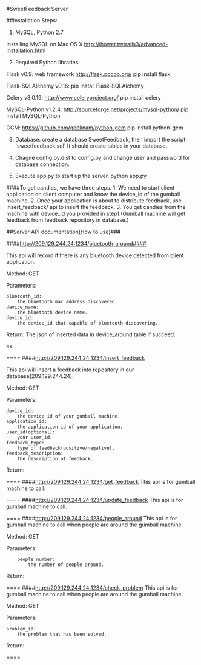 #SweetFeedback Server

##Installation Steps:

1. MySQL, Python 2.7

Installing MySQL on Mac OS X
http://ihower.tw/rails3/advanced-installation.html

2. Required Python libraries:

Flask v0.9: web framework 
http://flask.pocoo.org/
pip install flask

Flask-SQLAlchemy v0.16:
pip install Flask-SQLAlchemy

Celery v3.0.19:
http://www.celeryproject.org/
pip install celery

MySQL-Python v1.2.4:
http://sourceforge.net/projects/mysql-python/
pip install MySQL-Python

GCM:
https://github.com/geeknam/python-gcm
pip install python-gcm

3. Database:
create a database SweetFeedback, then import the script 'sweetfeedback.sql'
It should create tables in your database.


4. Chagne config.py.dist to config.py and change user and password for database connection.


5. Execute app.py to start up the server.
python app.py


####To get candies, we have three steps.
	1. We need to start client application on client computer and know the device_id of the gumball machine. 
	2. Once your application is about to distribute feedback, use insert_feedback/ api to insert the feedback. 
	3. You get candies from the machine with device_id you provided in step1.(Gumball machine will get feedback from feedback repository in database.)
	
##Server API documentation(How to use)###



####http://209.129.244.24:1234/bluetooth_around####

This api will record if there is any bluetooth device detected from client application.

Method: GET

Parameters:
	
	bluetooth_id: 
		the bluetooth mac address discovered.
	device_name: 
		the bluetooth device name.
	device_id: 
		the device_id that capable of bluetooth discovering.
Return: The json of inserted data in device_around table if succeed.

ex. 
 	

====
####http://209.129.244.24:1234/insert_feedback


This api will insert a feedback into repository in our database(209.129.244.24).
 
Method: GET

Parameters:

	device_id: 
		the device id of your gumball machine.
	application_id: 
		the application id of your application.
	user_id(optional): 
		your user_id.
	feedback_type: 
		type of feedback(positive/negative).
	feedback_description: 
		the description of feedback.
Return:

====
####http://209.129.244.24:1234/get_feedback 
This api is for gumball machine to call. 

====
####http://209.129.244.24:1234/update_feedback
This api is for gumball machine to call.

====
####http://209.129.244.24:1234/people_around
This api is for gumball machine to call when people are around the gumball machine.

Method: GET

Parameters: 
	
		people_number: 
			the number of people around.
			
Return:

====
####http://209.129.244.24:1234/check_problem
This api is for gumball machine to call when people are around the gumball machine.

Method: GET

Parameters:
	
	problem_id: 
		the problem that has been solved. 
		
Return:

====